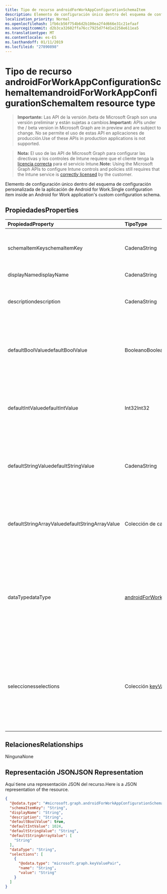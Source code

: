 ```yaml
---
title: Tipo de recurso androidForWorkAppConfigurationSchemaItem
description: Elemento de configuración único dentro del esquema de configuración personalizada de la aplicación de Android for Work.
localization_priority: Normal
ms.openlocfilehash: 1fb6cb56f754b6d2b100ea2f4d666e31c21efaaf
ms.sourcegitcommit: d2b3ca32602ffa76cc7925d7f4d1e2258e611ea5
ms.translationtype: MT
ms.contentlocale: es-ES
ms.lasthandoff: 01/11/2019
ms.locfileid: "27890898"
---
```

# <a name="androidforworkappconfigurationschemaitem-resource-type"></a><span data-ttu-id="445b1-103">Tipo de recurso androidForWorkAppConfigurationSchemaItem</span><span class="sxs-lookup"><span data-stu-id="445b1-103">androidForWorkAppConfigurationSchemaItem resource type</span></span>

> <span data-ttu-id="445b1-104">**Importante:** Las API de la versión /beta de Microsoft Graph son una versión preliminar y están sujetas a cambios.</span><span class="sxs-lookup"><span data-stu-id="445b1-104">**Important:** APIs under the / beta version in Microsoft Graph are in preview and are subject to change.</span></span> <span data-ttu-id="445b1-105">No se permite el uso de estas API en aplicaciones de producción.</span><span class="sxs-lookup"><span data-stu-id="445b1-105">Use of these APIs in production applications is not supported.</span></span>

> <span data-ttu-id="445b1-106">**Nota:** El uso de las API de Microsoft Graph para configurar las directivas y los controles de Intune requiere que el cliente tenga la [licencia correcta](https://go.microsoft.com/fwlink/?linkid=839381) para el servicio Intune.</span><span class="sxs-lookup"><span data-stu-id="445b1-106">**Note:** Using the Microsoft Graph APIs to configure Intune controls and policies still requires that the Intune service is [correctly licensed](https://go.microsoft.com/fwlink/?linkid=839381) by the customer.</span></span>

<span data-ttu-id="445b1-107">Elemento de configuración único dentro del esquema de configuración personalizada de la aplicación de Android for Work.</span><span class="sxs-lookup"><span data-stu-id="445b1-107">Single configuration item inside an Android for Work application's custom configuration schema.</span></span>
## <a name="properties"></a><span data-ttu-id="445b1-108">Propiedades</span><span class="sxs-lookup"><span data-stu-id="445b1-108">Properties</span></span>
|<span data-ttu-id="445b1-109">Propiedad</span><span class="sxs-lookup"><span data-stu-id="445b1-109">Property</span></span>|<span data-ttu-id="445b1-110">Tipo</span><span class="sxs-lookup"><span data-stu-id="445b1-110">Type</span></span>|<span data-ttu-id="445b1-111">Descripción</span><span class="sxs-lookup"><span data-stu-id="445b1-111">Description</span></span>|
|:---|:---|:---|
|<span data-ttu-id="445b1-112">schemaItemKey</span><span class="sxs-lookup"><span data-stu-id="445b1-112">schemaItemKey</span></span>|<span data-ttu-id="445b1-113">Cadena</span><span class="sxs-lookup"><span data-stu-id="445b1-113">String</span></span>|<span data-ttu-id="445b1-114">La clave única que usa la aplicación para identificar el elemento</span><span class="sxs-lookup"><span data-stu-id="445b1-114">Unique key the application uses to identify the item</span></span>|
|<span data-ttu-id="445b1-115">displayName</span><span class="sxs-lookup"><span data-stu-id="445b1-115">displayName</span></span>|<span data-ttu-id="445b1-116">Cadena</span><span class="sxs-lookup"><span data-stu-id="445b1-116">String</span></span>|<span data-ttu-id="445b1-117">Nombre legible</span><span class="sxs-lookup"><span data-stu-id="445b1-117">Human readable name</span></span>|
|<span data-ttu-id="445b1-118">description</span><span class="sxs-lookup"><span data-stu-id="445b1-118">description</span></span>|<span data-ttu-id="445b1-119">Cadena</span><span class="sxs-lookup"><span data-stu-id="445b1-119">String</span></span>|<span data-ttu-id="445b1-120">Descripción de lo que controla el elemento dentro de la aplicación</span><span class="sxs-lookup"><span data-stu-id="445b1-120">Description of what the item controls within the application</span></span>|
|<span data-ttu-id="445b1-121">defaultBoolValue</span><span class="sxs-lookup"><span data-stu-id="445b1-121">defaultBoolValue</span></span>|<span data-ttu-id="445b1-122">Booleano</span><span class="sxs-lookup"><span data-stu-id="445b1-122">Boolean</span></span>|<span data-ttu-id="445b1-123">Valor predeterminado para los elementos de tipo booleano, si lo especifica el desarrollador de aplicaciones</span><span class="sxs-lookup"><span data-stu-id="445b1-123">Default value for boolean type items, if specified by the app developer</span></span>|
|<span data-ttu-id="445b1-124">defaultIntValue</span><span class="sxs-lookup"><span data-stu-id="445b1-124">defaultIntValue</span></span>|<span data-ttu-id="445b1-125">Int32</span><span class="sxs-lookup"><span data-stu-id="445b1-125">Int32</span></span>|<span data-ttu-id="445b1-126">Valor predeterminado para los elementos de tipo entero, si lo especifica el desarrollador de aplicaciones</span><span class="sxs-lookup"><span data-stu-id="445b1-126">Default value for integer type items, if specified by the app developer</span></span>|
|<span data-ttu-id="445b1-127">defaultStringValue</span><span class="sxs-lookup"><span data-stu-id="445b1-127">defaultStringValue</span></span>|<span data-ttu-id="445b1-128">Cadena</span><span class="sxs-lookup"><span data-stu-id="445b1-128">String</span></span>|<span data-ttu-id="445b1-129">Valor predeterminado para los elementos de tipo cadena, si lo especifica el desarrollador de aplicaciones</span><span class="sxs-lookup"><span data-stu-id="445b1-129">Default value for string type items, if specified by the app developer</span></span>|
|<span data-ttu-id="445b1-130">defaultStringArrayValue</span><span class="sxs-lookup"><span data-stu-id="445b1-130">defaultStringArrayValue</span></span>|<span data-ttu-id="445b1-131">Colección de cadenas</span><span class="sxs-lookup"><span data-stu-id="445b1-131">String collection</span></span>|<span data-ttu-id="445b1-132">Valor predeterminado para los elementos de tipo matriz de cadenas, si lo especifica el desarrollador de aplicaciones</span><span class="sxs-lookup"><span data-stu-id="445b1-132">Default value for string array type items, if specified by the app developer</span></span>|
|<span data-ttu-id="445b1-133">dataType</span><span class="sxs-lookup"><span data-stu-id="445b1-133">dataType</span></span>|[<span data-ttu-id="445b1-134">androidForWorkAppConfigurationSchemaItemDataType</span><span class="sxs-lookup"><span data-stu-id="445b1-134">androidForWorkAppConfigurationSchemaItemDataType</span></span>](../resources/intune-androidforwork-androidforworkappconfigurationschemaitemdatatype.md)|<span data-ttu-id="445b1-135">El tipo de valor que se describe en este artículo.</span><span class="sxs-lookup"><span data-stu-id="445b1-135">The type of value this item describes.</span></span> <span data-ttu-id="445b1-136">Los valores posibles son: `bool`, `integer`, `string`, `choice`, `multiselect`, `bundle`, `bundleArray` y `hidden`.</span><span class="sxs-lookup"><span data-stu-id="445b1-136">Possible values are: `bool`, `integer`, `string`, `choice`, `multiselect`, `bundle`, `bundleArray`, `hidden`.</span></span>|
|<span data-ttu-id="445b1-137">selecciones</span><span class="sxs-lookup"><span data-stu-id="445b1-137">selections</span></span>|<span data-ttu-id="445b1-138">Colección [keyValuePair](../resources/intune-shared-keyvaluepair.md)</span><span class="sxs-lookup"><span data-stu-id="445b1-138">[keyValuePair](../resources/intune-shared-keyvaluepair.md) collection</span></span>|<span data-ttu-id="445b1-139">Lista de los pares nombre-valor legibles para los valores válidos que se pueden establecer para este elemento (solo elementos de selección de opciones múltiples)</span><span class="sxs-lookup"><span data-stu-id="445b1-139">List of human readable name/value pairs for the valid values that can be set for this item (Choice and Multiselect items only)</span></span>|

## <a name="relationships"></a><span data-ttu-id="445b1-140">Relaciones</span><span class="sxs-lookup"><span data-stu-id="445b1-140">Relationships</span></span>
<span data-ttu-id="445b1-141">Ninguna</span><span class="sxs-lookup"><span data-stu-id="445b1-141">None</span></span>
## <a name="json-representation"></a><span data-ttu-id="445b1-142">Representación JSON</span><span class="sxs-lookup"><span data-stu-id="445b1-142">JSON Representation</span></span>
<span data-ttu-id="445b1-143">Aquí tiene una representación JSON del recurso.</span><span class="sxs-lookup"><span data-stu-id="445b1-143">Here is a JSON representation of the resource.</span></span>
<!-- {
  "blockType": "resource",
  "@odata.type": "microsoft.graph.androidForWorkAppConfigurationSchemaItem"
}
-->
``` json
{
  "@odata.type": "#microsoft.graph.androidForWorkAppConfigurationSchemaItem",
  "schemaItemKey": "String",
  "displayName": "String",
  "description": "String",
  "defaultBoolValue": true,
  "defaultIntValue": 1024,
  "defaultStringValue": "String",
  "defaultStringArrayValue": [
    "String"
  ],
  "dataType": "String",
  "selections": [
    {
      "@odata.type": "microsoft.graph.keyValuePair",
      "name": "String",
      "value": "String"
    }
  ]
}
```






